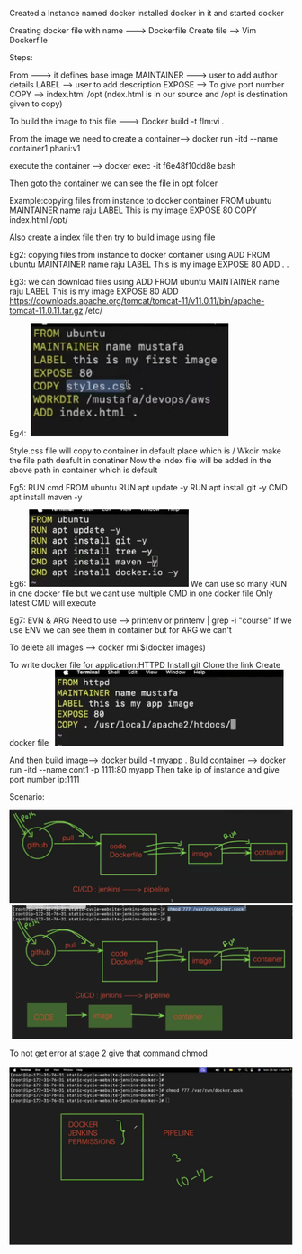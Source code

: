 Created a Instance named docker
installed docker in  it and started docker

Creating docker file with name ---> Dockerfile
Create file --> Vim Dockerfile

Steps:

From ---> it defines base image
MAINTAINER ---> user to add author details
LABEL --> user to add description 
EXPOSE --> To give port number
COPY --> index.html /opt  (ndex.html is in our source and /opt is destination given to copy)

To build the image to this file ---> 
Docker build -t flm:vi .

From the image we need to create a container-->
docker run -itd --name container1 phani:v1

execute the container --> docker exec -it f6e48f10dd8e bash

Then goto the container we can see the file in opt folder




Example:copying files from instance to docker container
FROM ubuntu
MAINTAINER name raju
LABEL This is my image
EXPOSE 80
COPY index.html /opt/

Also create a index file then try to build image using file


Eg2:  copying files from instance to docker container using ADD
FROM ubuntu
MAINTAINER name raju
LABEL This is my image
EXPOSE 80
ADD . .


Eg3: we can download files using ADD 
FROM ubuntu
MAINTAINER name raju
LABEL This is my image
EXPOSE 80
ADD https://downloads.apache.org/tomcat/tomcat-11/v11.0.11/bin/apache-tomcat-11.0.11.tar.gz  /etc/


Eg4:
![alt text](image.png)

Style.css file will copy to container in default place which is /
Wkdir make the file path deafult in conatiner 
Now the index file will  be added in the above path in container which is default 



Eg5: RUN cmd
FROM ubuntu
RUN apt update -y
RUN apt install git -y
CMD apt install maven -y

Eg6:
![alt text](image-1.png)
We can use so many RUN in one docker file but we cant use multiple CMD  in one docker file
Only latest CMD will execute


Eg7: EVN & ARG
Need to use --> printenv or printenv | grep -i "course"
If we use ENV we can see them in container but for ARG we can't 


To delete all images --> docker rmi $(docker images)



To write docker file for application:HTTPD
Install git
Clone the link
Create docker file
![alt text](image-2.png)

And then build image--> docker build -t myapp .
Build container --> docker run -itd --name cont1 -p 1111:80 myapp
Then take ip of instance and give port number ip:1111

Scenario: 



![alt text](image-3.png)
![alt text](image-4.png)


To not get error at stage 2 give that command  chmod 



![alt text](image-5.png)